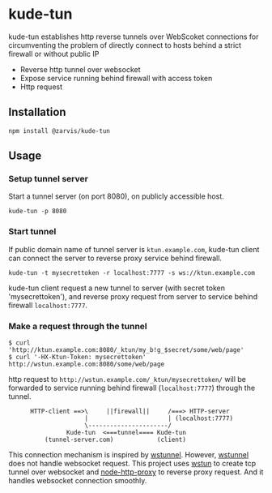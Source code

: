 # kude-tun

kude-tun establishes http reverse tunnels over WebScoket connections for circumventing the problem of directly connect to hosts behind a strict firewall or without public IP

- Reverse http tunnel over websocket
- Expose service running behind firewall with access token
- Http request 

## Installation

```
npm install @zarvis/kude-tun
```

## Usage


### Setup tunnel server
Start a tunnel server (on port 8080), on publicly accessible host.

```
kude-tun -p 8080
```

### Start tunnel
If public domain name of tunnel server is `ktun.example.com`, kude-tun client can connect the server to reverse proxy service behind firewall.

```
kude-tun -t mysecrettoken -r localhost:7777 -s ws://ktun.example.com
```

kude-tun client request a new tunnel to server (with secret token 'mysecrettoken'), and reverse proxy request from server to service behind firewall `localhost:7777`.

### Make a request through the tunnel

```
$ curl 'http://ktun.example.com:8080/_ktun/my_b!g_$secret/some/web/page'
$ curl '-HX-Ktun-Token: mysecrettoken' http://wstun.example.com:8080/some/web/page
```

http request to `http://wstun.example.com/_ktun/mysecrettoken/` will be forwarded to service running behind firewall (`localhost:7777`) through the tunnel.

```
      HTTP-client ==>\     ||firewall||     /===> HTTP-server
                     |                      | (localhost:7777)
                     \----------------------/
                Kude-tun  <===tunnel==== Kude-tun
          (tunnel-server.com)            (client)
```

This connection mechanism is inspired by [wstunnel](https://github.com/rightscale/wstunnel). However, [wstunnel](https://github.com/rightscale/wstunnel) does not handle websocket request. This project uses [wstun](https://github.com/MDSLab/wstun) to create tcp tunnel over websocket and [node-http-proxy](https://github.com/nodejitsu/node-http-proxy) to reverse proxy request. And it handles websocket connection smoothly.

